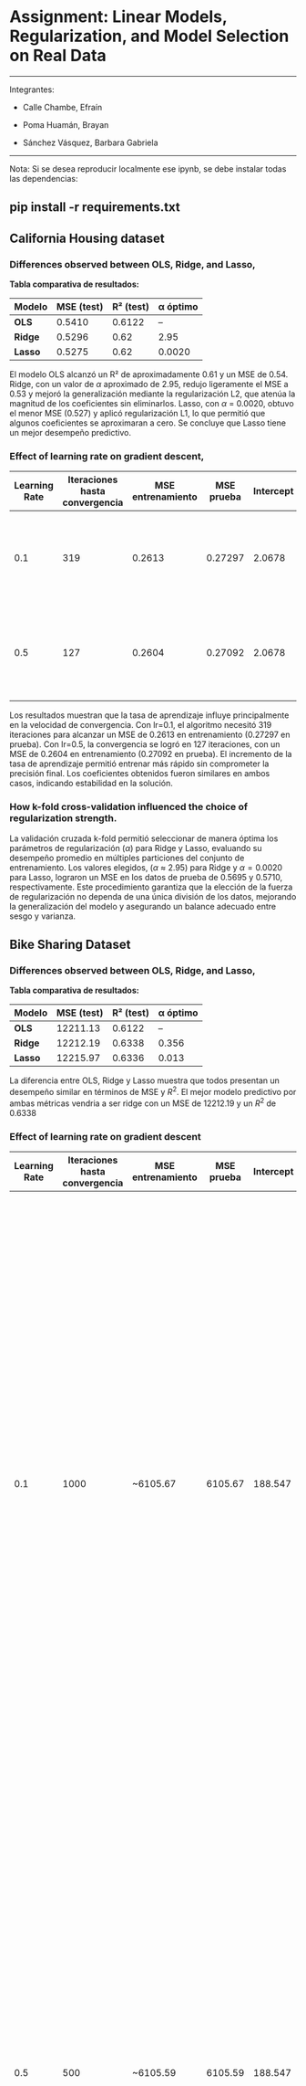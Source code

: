 # Assignment: Linear Models, Regularization, and Model Selection on Real Data

------------------------------------------------------------------------

Integrantes:

-   Calle Chambe, Efraín

-   Poma Huamán, Brayan

-   Sánchez Vásquez, Barbara Gabriela

------------------------------------------------------------------------

Nota:
Si se desea reproducir localmente ese ipynb, se debe instalar todas las dependencias:

pip install -r requirements.txt
------------------------------------------------------------------------
## **California Housing dataset**

### Differences observed between OLS, Ridge, and Lasso,

**Tabla comparativa de resultados:**

| Modelo    | MSE (test) | R² (test) | α óptimo |
|-----------|------------|-----------|----------|
| **OLS**   | 0.5410     | 0.6122    | –        |
| **Ridge** | 0.5296     | 0.62     | 2.95     |
| **Lasso** | 0.5275     | 0.62     | 0.0020   |

El modelo OLS alcanzó un R² de aproximadamente 0.61 y un MSE de 0.54. Ridge, con un valor de $\alpha$ aproximado de 2.95, redujo ligeramente el MSE a 0.53 y mejoró la generalización mediante la regularización L2, que atenúa la magnitud de los coeficientes sin eliminarlos. Lasso, con $\alpha$ = 0.0020, obtuvo el menor MSE (0.527) y aplicó regularización L1, lo que permitió que algunos coeficientes se aproximaran a cero. Se concluye que Lasso tiene un mejor desempeño predictivo.

### Effect of learning rate on gradient descent,

| Learning Rate | Iteraciones hasta convergencia | MSE entrenamiento | MSE prueba | Intercept | Coeficientes aproximados |
|------------|------------|------------|------------|------------|------------|
| 0.1 | 319 | 0.2613 | 0.27297 | 2.0678 | [0.865, 0.131, -0.321, 0.329, -0.003, -0.042, -0.752, -0.727] |
| 0.5 | 127 | 0.2604 | 0.27092 | 2.0678 | [0.843, 0.120, -0.293, 0.312, -0.007, -0.040, -0.857, -0.829] |

Los resultados muestran que la tasa de aprendizaje influye principalmente en la velocidad de convergencia. Con lr=0.1, el algoritmo necesitó 319 iteraciones para alcanzar un MSE de 0.2613 en entrenamiento (0.27297 en prueba). Con lr=0.5, la convergencia se logró en 127 iteraciones, con un MSE de 0.2604 en entrenamiento (0.27092 en prueba). El incremento de la tasa de aprendizaje permitió entrenar más rápido sin comprometer la precisión final. Los coeficientes obtenidos fueron similares en ambos casos, indicando estabilidad en la solución.

### How k-fold cross-validation influenced the choice of regularization strength.

La validación cruzada k-fold permitió seleccionar de manera óptima los parámetros de regularización ($\alpha$) para Ridge y Lasso, evaluando su desempeño promedio en múltiples particiones del conjunto de entrenamiento. Los valores elegidos, ($\alpha$ $\approx$ 2.95) para Ridge y $\alpha = 0.0020$ para Lasso, lograron un MSE en los datos de prueba de 0.5695 y 0.5710, respectivamente. Este procedimiento garantiza que la elección de la fuerza de regularización no dependa de una única división de los datos, mejorando la generalización del modelo y asegurando un balance adecuado entre sesgo y varianza.

## **Bike Sharing Dataset**

### Differences observed between OLS, Ridge, and Lasso,

**Tabla comparativa de resultados:**

| Modelo    | MSE (test) | R² (test) | α óptimo |
|-----------|------------|-----------|----------|
| **OLS**   | 12211.13   | 0.6122    | –        |
| **Ridge** | 12212.19   | 0.6338   | 0.356    |
| **Lasso** | 12215.97   | 0.6336   | 0.013    |

La diferencia entre OLS, Ridge y Lasso muestra que todos presentan un desempeño similar en términos de MSE y $R^2$. El mejor modelo predictivo por ambas métricas vendria a ser ridge con un MSE de 12212.19 y un $R^2$ de 0.6338

### Effect of learning rate on gradient descent

| Learning Rate | Iteraciones hasta convergencia | MSE entrenamiento | MSE prueba | Intercept | Coeficientes aproximados |
|-----------|-----------|-----------|-----------|-----------|----------------|
| 0.1 | 1000 | \~6105.67 | 6105.67 | 188.547 | [16.388704, 10.426479, 27.738264, 0.498610, 1.179913, -1.777242, 0.689219, -5.776548, -11.307775, -3.768983, 4.216896, 1.679653, -3.983107, -1.867605, -3.309437, -4.789661, -6.570931, -7.203518, -4.024512, 7.562784, 33.948856, 61.727191, 32.014363, 21.198611, 25.191184, 31.769104, 32.203086, 28.131251, 30.898966, 42.506397, 73.807346, 66.026030, 45.309592, 30.351972, 20.669661, 13.670216, 6.232204, -3.674303, -1.054040, 0.089983, 0.912045, 0.713237, 2.121629, 4.541010, 3.418760, -2.576848, -16.807694, -0.478131, 56.605290, -22.011795, -5.644515] |
|  |  |  |  |  |  |
| 0.5 | 500 | \~6105.59 | 6105.59 | 188.547 | [16.485627, 10.557036, 27.820999, 0.474379, 1.125250, -1.878353, 0.577022, -5.901218, -11.454861, -3.911709, 4.089084, 1.586332, -4.068718, -1.930094, -3.302955, -4.783034, -6.564106, -7.196486, -4.016584, 7.570441, 33.955929, 61.734048, 32.019660, 21.202457, 25.194064, 31.771189, 32.204070, 28.131694, 30.899211, 42.506711, 73.808268, 66.027533, 45.312282, 30.355673, 20.673688, 13.674694, 6.237189, -3.675377, -1.054257, 0.088486, 0.911155, 0.711733, 2.122686, 4.540268, 3.416883, -2.579506, -16.807043, -0.478981, 56.659096, -22.010082, -5.644550] |
|  |  |  |  |  |  |

El estudio del efecto de la tasa de aprendizaje sobre el descenso por gradiente indica que tanto una tasa de 0.1 como de 0.5 permiten que el modelo converja a coeficientes muy cercanos a los obtenidos por OLS. Esto evidencia que, para este dataset, el proceso de optimización es estable ante variaciones moderadas en la tasa de aprendizaje, logrando un MSE prácticamente idéntico en los datos de prueba.

### How k-fold cross-validation influenced the choice of regularization strength.
La validación cruzada k-fold permitió seleccionar de manera óptima los parámetros de regularización ($\alpha$) para Ridge y Lasso, evaluando su desempeño promedio en múltiples particiones del conjunto de entrenamiento. Los valores elegidos, $\alpha \approx 0.356$ para Ridge y $\alpha \approx 0.013$ para Lasso, lograron un MSE en los datos de prueba de 12212.19 y 12215.97, respectivamente.